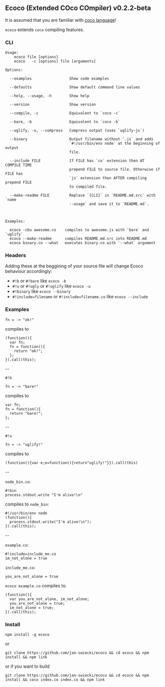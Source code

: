 ## Ecoco (Extended COco COmpiler) v0.2.2-beta

It is assumed that you are familiar with [coco language](https://github.com/satyr/coco/)!

`ecoco` extends `coco` compiling features.

### CLI

	Usage:
		ecoco file [options]
		ecoco   -c [options] file [arguments]
	
	Options:
	
	  --examples                 Show code examples
	
	  --defaults                 Show default command line values
	
	  --help, --usage, -h        Show help
	
	  --version                  Show version
	
	  --compile, -c              Equivalent to `coco -c`
	
	  --bare, -b                 Equivalent to `coco -b`
	
	  --uglify, -u, --compress   Compress output (uses `uglify-js`)
	
	  --binary                   Output filename without `.js` and adds
	                             `#!/usr/bin/env node` at the beginning of output
	                             file.
	
	  --include FILE             If FILE has `co` extension then AT COMPILE TIME
	                             prepend FILE to source file. Otherwise if FILE has
	                             `js` extension then AFTER compiling prepend FILE
	                             to compiled file.
	
	  --make-readme FILE         Replace `{CLI}` in `README.md.src` with `name
	                             --usage` and save it to `README.md`.
	
	
	
	Examples:
	
	  ecoco -cbu awesome.co    compiles to awesome.js with `bare` and `uglify`
	  ecoco --make-readme      compiles README.md.src into README.md
	  ecoco binary.co --what   executes binary.co with `--what` argument
	
	

### Headers

Adding these at the beggining of your source file will change Ecoco behaviour accordingly:

* `#!b` or `#!bare` like `ecoco -b`
* `#!u` or `#!ugly` or `#!uglify` like `ecoco -u`
* `#!binary` like `ecoco --binary`
* `#!include=filename` or `#!include=filename.co` like `ecoco --include`
 
### Examples

	fn = -> "ok!"

compiles to

	(function(){
	  var fn;
	  fn = function(){
	    return "ok!";
	  };
	}).call(this);


--

	#!b

	fn = -> "bare!"

compiles to

	var fn;
	fn = function(){
	  return "bare!";
	};

--


	#!u

	fn = -> "uglify!"


compiles to

	(function(){var e;e=function(){return"uglify!"}}).call(this)

--

`node_bin.co`:

	#!bin
	process.stdout.write "I'm alive!\n"

compiles to `node_bin`:

	#!/usr/bin/env node
	(function(){
	  process.stdout.write("I'm alive!\n");
	}).call(this);

--

`example.co`:

	#!include=include_me.co
	im_not_alone = true

`include_me.co`:

	you_are_not_alone = true

`ecoco example.co` compiles to:

	(function(){
	  var you_are_not_alone, im_not_alone;
	  you_are_not_alone = true;
	  im_not_alone = true;
	}).call(this);

### Install

`npm install -g ecoco`

or

`git clone https://github.com/jan-swiecki/ecoco && cd ecoco && npm install && npm link`

or if you want to build

`git clone https://github.com/jan-swiecki/ecoco && cd ecoco && npm install && coco index.co index.co && npm link`
